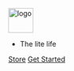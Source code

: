 <!-- _coverpage.md -->

<img src="https://ailore-1251230017.cos.ap-guangzhou.myqcloud.com/%E5%9B%BE%E5%BA%93/news/withlitelogo.png" alt="logo" style="height: 50px" />



- The lite life

[Store](https://www.amazon.com/s?me=A2GIUL2WWZ9RVB&marketplaceID=ATVPDKIKX0DER)
[Get Started](#Withlite)